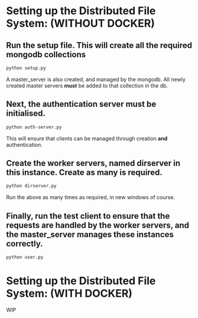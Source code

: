 # Setting up the Distributed File System: (WITHOUT DOCKER)

## Run the setup file. This will create all the required mongodb collections

```bash
python setup.py
```

A master_server is also created, and managed by the mongodb. All newly created master servers **must** be added to that collection in the db.

## Next, the authentication server must be initialised.

```bash
python auth-server.py
```

This will ensure that clients can be managed through creation **and** authentication.

## Create the worker servers, named dirserver in this instance. Create as many is required.

```bash
python dirserver.py
```

Run the above as many times as required, in new windows of course.

## Finally, run the test client to ensure that the requests are handled by the worker servers, and the master_server manages these instances correctly.

```bash
python user.py
```

# Setting up the Distributed File System: (WITH DOCKER)

WIP